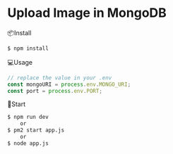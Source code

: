 # Upload Image in MongoDB


📦Install

```sh
$ npm install
```


💻Usage
 
```js
// replace the value in your .env 
const mongoURI = process.env.MONGO_URI;
const port = process.env.PORT;
```


🚀Start

```sh
$ npm run dev
    or
$ pm2 start app.js
    or
$ node app.js
```
